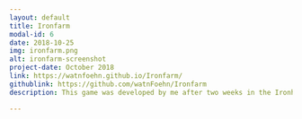```yaml
---
layout: default
title: Ironfarm
modal-id: 6
date: 2018-10-25
img: ironfarm.png
alt: ironfarm-screenshot
project-date: October 2018
link: https://watnfoehn.github.io/Ironfarm/
githublink: https://github.com/watnFoehn/Ironfarm
description: This game was developed by me after two weeks in the Ironhack Bootcamp. It's build with jQuery, JavaScript, HTML and CSS. It's controlled with arrow keys and control.

---
```

